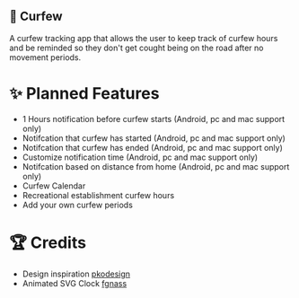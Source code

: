 ## 👮 Curfew

A curfew tracking app that allows the user to keep track of curfew hours and be reminded so they don't get cought being on the road after no movement periods.

# ✨ Planned Features

- 1 Hours notification before curfew starts (Android, pc and mac support only)
- Notifcation that curfew has started (Android, pc and mac support only)
- Notifcation that curfew has ended (Android, pc and mac support only)
- Customize notification time (Android, pc and mac support only)
- Notifcation based on distance from home (Android, pc and mac support only)
- Curfew Calendar
- Recreational establishment curfew hours
- Add your own curfew periods

# 🏆 Credits

- Design inspiration [pkodesign](https://dribbble.com/pkodesign)
- Animated SVG Clock [fgnass](https://codepen.io/fgnass)

